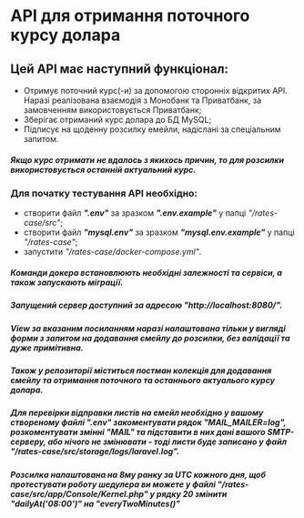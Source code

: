 # АРІ для отримання поточного курсу долара

## Цей АРІ має наступний функціонал:

- Отримує поточний курс(-и) за допомогою сторонніх відкритих АРІ.
  Наразі реалізована взаємодія з Монобанк та Приватбанк, за замовченням використовується Приватбанк;
- Зберігає отриманий курс долара до БД MySQL;
- Підписує на щоденну розсилку емейли, надіслані за спеціальним запитом.

##### Якщо курс отримати не вдалось з якихось причин, то для розсилки використовується останній актуальний курс.

### Для початку тестування АРІ необхідно:

- створити файл _**".env"**_ за зразком _**".env.example"**_ у папці _"/rates-case/src"_;
- створити файл _**"mysql.env"**_ за зразком _**"mysql.env.example"**_ у папці _"/rates-case"_;
- запустити _"/rates-case/docker-compose.yml"_.

##### Команди докера встановлюють необхідні залежності та сервіси, а також запускають міграції.

##### Запущений сервер доступний за адресою _**"http://localhost:8080/"**_.

##### View за вказаним посиланням наразі налаштована тільки у вигляді форми з запитом на додавання ємейлу до розсилки, без валідації та дуже примітивна.

##### Також у репозиторії міститься постман колекція для додавання ємейлу та отримання поточного та останнього актуалього курсу долара.

##### Для перевірки відправки листів на емейл необхідно у вашому створеному файлі _**".env"**_ закоментувати рядок _"MAIL_MAILER=log"_, розкоментувати змінні _"MAIL"_ та підставити в них дані вашого SMTP-серверу, або нічого не змінювати - тоді листи буде записано у файл _"/rates-case/src/storage/logs/laravel.log"_.

##### Розсилка налаштована на 8му ранку за UTC кожного дня, щоб протестувати роботу шедулера ви можете у файлі _"/rates-case/src/app/Console/Kernel.php"_ у рядку 20 змінити _**"dailyAt('08:00')"**_ на _**"everyTwoMinutes()"**_